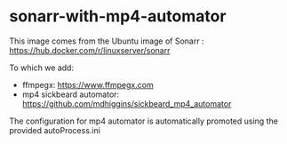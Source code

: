 # sonarr-with-mp4-automator

This image comes from the Ubuntu image of Sonarr : https://hub.docker.com/r/linuxserver/sonarr

To which we add:
* ffmpegx: https://www.ffmpegx.com
* mp4 sickbeard automator: https://github.com/mdhiggins/sickbeard_mp4_automator

The configuration for mp4 automator is automatically promoted using the provided autoProcess.ini
